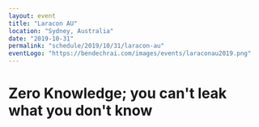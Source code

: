 ```yaml
---
layout: event
title: "Laracon AU"
location: "Sydney, Australia"
date: "2019-10-31"
permalink: "schedule/2019/10/31/laracon-au"
eventLogo: "https://bendechrai.com/images/events/laraconau2019.png"
---
```

# Zero Knowledge; you can't leak what you don't know
